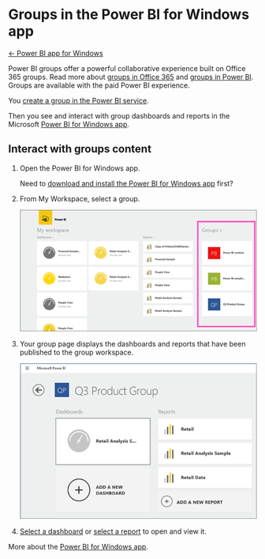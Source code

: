 <properties 
   pageTitle="Groups in the Power BI for Windows app"
   description="Groups in the Power BI for Windows app"
   services="powerbi" 
   documentationCenter="" 
   authors="pcw3187" 
   manager="mblythe" 
   editor=""
   tags=""/>
 
<tags
   ms.service="powerbi"
   ms.devlang="NA"
   ms.topic="article"
   ms.tgt_pltfrm="NA"
   ms.workload="powerbi"
   ms.date="10/14/2015"
   ms.author="v-pawrig"/>
# Groups in the Power BI for Windows app

[← Power BI app for Windows](https://support.powerbi.com/knowledgebase/topics/75729-power-bi-app-for-windows)

Power BI groups offer a powerful collaborative experience built on Office 365 groups. Read more about [groups in Office 365](https://support.office.com/en-US/Article/Find-help-about-Groups-in-Office-365-7a9b321f-b76a-4d53-b98b-a2b0b7946de1) and [groups in Power BI](https://support.powerbi.com/knowledgebase/articles/654247). Groups are available with the paid Power BI experience.


You [create a group in the Power BI service](https://support.powerbi.com/knowledgebase/articles/654250).

Then you see and interact with group dashboards and reports in the Microsoft [Power BI for Windows app](http://support.powerbi.com/knowledgebase/articles/510917-get-started-with-the-power-bi-for-windows-app). 


## Interact with groups content

1.  Open the Power BI for Windows app.

    Need to [download and install the Power BI for Windows app](http://go.microsoft.com/fwlink/?LinkId=526478) first?

2.  From My Workspace, select a group.

    ![](media/powerbi-mobile-groups-in-the-windows-app/group.png)

3.  Your group page displays the dashboards and reports that have been published to the group workspace.

    ![](media/powerbi-mobile-groups-in-the-windows-app/group_workspace.png)

4.  [Select a dashboard](https://support.powerbi.com/knowledgebase/articles/510951) or [select a report](https://support.powerbi.com/knowledgebase/articles/510953) to open and view it.

More about the [Power BI for Windows app](http://support.powerbi.com/knowledgebase/articles/510917-get-started-with-the-power-bi-for-windows-app).

